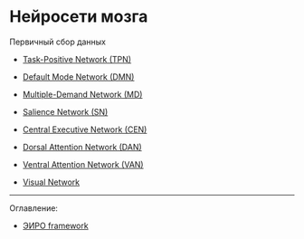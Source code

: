# Нейросети мозга

Первичный сбор данных

- [Task-Positive Network (TPN)](/brain-networks/task-positive-network-tpn.md)

- [Default Mode Network (DMN)](/brain-networks/default-mode-network-dmn.md)

- [Multiple-Demand Network (MD)](/brain-networks/multiple-demand-network-md.md)

- [Salience Network (SN)](/brain-networks/salience-network-sn.md)

- [Central Executive Network (CEN)](/brain-networks/central-executive-network-cen.md)

- [Dorsal Attention Network (DAN)](/brain-networks/dorsal-attention-network-dan.md)

- [Ventral Attention Network (VAN)](/brain-networks/ventral-attention-network-van.md)

- [Visual Network](/brain-networks/visual-network.md)


---


Оглавление:

- [ЭИРО framework](/README.md)





